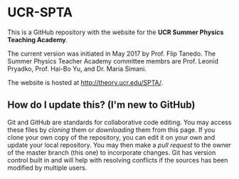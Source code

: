 # UCR-SPTA

This is a GitHub repository with the website for the **UCR Summer Physics Teaching Academy**. 

The current version was initiated in May 2017 by Prof. Flip Tanedo. The Summer Physics Teacher Academy committee membrs are Prof. Leonid Pryadko, Prof. Hai-Bo Yu, and Dr. Maria Simani.

The website is hosted at <a href="http://theory.ucr.edu/SPTA/">http://theory.ucr.edu/SPTA/</a>. 

## How do I update this? (I'm new to GitHub)

Git and GitHub are standards for collaborative code editing. You may access these files by *cloning* them or *downloading* them from this page. If you clone your own copy of the repository, you can edit it on your own and update your local repository. You may then make a *pull request* to the owner of the master branch (this one) to incorporate changes. Git has version control built in and will help with resolving conflicts if the sources has been modified by multiple users.
